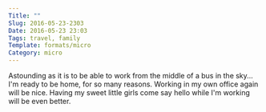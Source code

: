 ```yaml
---
Title: ""
Slug: 2016-05-23-2303
Date: 2016-05-23 23:03
Tags: travel, family
Template: formats/micro
Category: micro
---
```


Astounding as it is to be able to work from the middle of a bus in the sky... I'm ready to be home, for so many reasons. Working in my own office again will be nice. Having my sweet little girls come say hello while I'm working will be even better.
